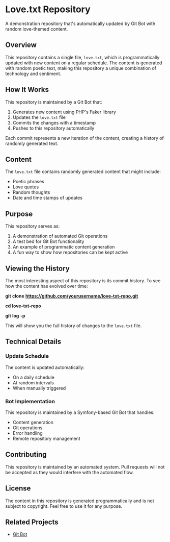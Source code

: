 
# Love.txt Repository

A demonstration repository that's automatically updated by Git Bot with random love-themed content.

## Overview

This repository contains a single file, `love.txt`, which is programmatically updated with new content on a regular schedule. The content is generated with random poetic text, making this repository a unique combination of technology and sentiment.

## How It Works

This repository is maintained by a Git Bot that:

1. Generates new content using PHP's Faker library
2. Updates the `love.txt` file
3. Commits the changes with a timestamp
4. Pushes to this repository automatically

Each commit represents a new iteration of the content, creating a history of randomly generated text.

## Content

The `love.txt` file contains randomly generated content that might include:

* Poetic phrases
* Love quotes
* Random thoughts
* Date and time stamps of updates

## Purpose

This repository serves as:

1. A demonstration of automated Git operations
2. A test bed for Git Bot functionality
3. An example of programmatic content generation
4. A fun way to show how repositories can be kept active

## Viewing the History

The most interesting aspect of this repository is its commit history. To see how the content has evolved over time:

**git** **clone** **https://github.com/yourusername/love-txt-repo.git**

**cd** **love-txt-repo**

**git** **log** **-p**

This will show you the full history of changes to the `love.txt` file.

## Technical Details

### Update Schedule

The content is updated automatically:

* On a daily schedule
* At random intervals
* When manually triggered

### Bot Implementation

This repository is maintained by a Symfony-based Git Bot that handles:

* Content generation
* Git operations
* Error handling
* Remote repository management

## Contributing

This repository is maintained by an automated system. Pull requests will not be accepted as they would interfere with the automated flow.

## License

The content in this repository is generated programmatically and is not subject to copyright. Feel free to use it for any purpose.

## Related Projects

* [Git Bot](https://github.com/benib3/git-bot)
